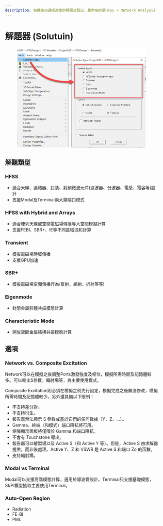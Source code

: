```yaml
---
description: 根據應用選擇適當的解題及設定，最常用的是HFSS + Network Analysis + Terminal + Radiation
---
```


# 解題器 (Solutuin)

<figure><img src="../.gitbook/assets/image (7) (2).png" alt=""><figcaption></figcaption></figure>

## 解題類型

### HFSS

* 適合天線、連結器、封裝、射頻微波元件(濾波器、分波器、電感、電容等)設計
* 支援Modal及Terminal兩大類端口模式

### HFSS with Hybrid and Arrays

* 適合陣列天線或空間電磁場傳播等大空間模擬計算
* 支援FEBI、SBR+、IE等不同區域混和計算

### Transient

* 模擬電磁場時域傳播
* 支援GPU加速

### SBR+

* 模擬電磁場空間傳播行為(反射、繞射、折射等等)

### Eigenmode

* 封閉金屬腔體共振模態計算

### Characteristic Mode

* 開放空間金屬結構共振模態計算

## 選項

### Network vs. Composite Excitation

Network可以在模擬之後調整Ports激發強度及相位，模擬所需時間及記憶體較多。可以輸出S參數，輻射場等，為主要使用模式。

Composite Excitation則必須在模擬之前先行設定，模擬完成之後無法修改，模擬所需時間及記憶體較少。另外還具備以下限制：

* 不支持差分對。
* 不支持衍生。
* 報告器無法顯示 S 參數或基於它們的任何數據（Y、Z、…）。
* Gamma、終端（和模式）端口阻抗將可用。
* 矩陣顯示面板將僅限於 Gamma 和端口阻抗。
* 不會有 Touchstone 導出。
* 報告器可以繪製場以及 Active S（和 Active Y 等）。但是，Active S 由求解器提供，而非後處理。Active Y、Z 和 VSWR 是 Active S 和端口 Zo 的函數。
* 支持輻射場。

### Modal vs Terminal

Modal可以支援高階模態計算，適用於導波管設計。Terminal只支援基礎模態，SI/PI模型抽取主要使用Terminal。

### Auto-Open Region

* Radiation
* FE-BI
* PML
